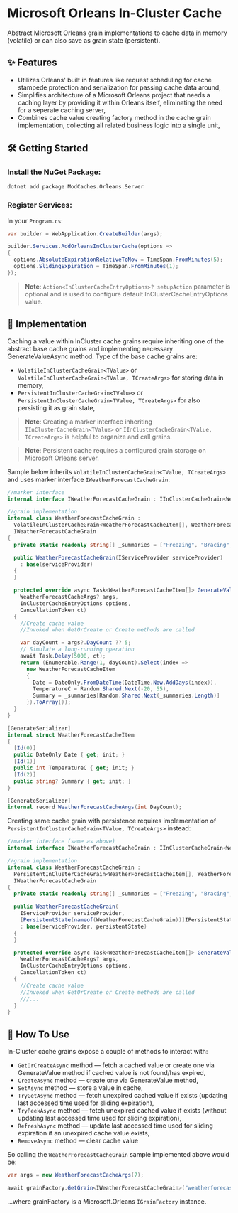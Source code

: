 ﻿# Microsoft Orleans In-Cluster Cache

Abstract Microsoft Orleans grain implementations to cache data in memory (volatile) or can also save as grain state (persistent).

## ✨ Features

- Utilizes Orleans' built in features like request scheduling for cache stampede protection and serialization for passing cache data around,
- Simplifies architecture of a Microsoft Orleans project that needs a caching layer by providing it within Orleans itself, eliminating the need for a seperate caching server,
- Combines cache value creating factory method in the cache grain implementation, collecting all related business logic into a single unit,

## 🛠️ Getting Started

### Install the NuGet Package:

```bash
dotnet add package ModCaches.Orleans.Server
```

### Register Services:

In your `Program.cs`:

``` csharp
var builder = WebApplication.CreateBuilder(args);

builder.Services.AddOrleansInClusterCache(options =>
{
  options.AbsoluteExpirationRelativeToNow = TimeSpan.FromMinutes(5);
  options.SlidingExpiration = TimeSpan.FromMinutes(1);
});
```

> **Note**: `Action<InClusterCacheEntryOptions>? setupAction` parameter is optional and is used to configure default InClusterCacheEntryOptions value.

## 🧩 Implementation

Caching a value within InCluster cache grains require inheriting one of the abstract base cache grains and implementing necessary GenerateValueAsync method. Type of the base cache grains are:

- `VolatileInClusterCacheGrain<TValue>` or `VolatileInClusterCacheGrain<TValue, TCreateArgs>` for storing data in memory,
- `PersistentInClusterCacheGrain<TValue>` or `PersistentInClusterCacheGrain<TValue, TCreateArgs>` for also persisting it as grain state,

> **Note**: Creating a marker interface inheriting `IInClusterCacheGrain<TValue>` or `IInClusterCacheGrain<TValue, TCreateArgs>` is helpful to organize and call grains.

> **Note**: Persistent cache requires a configured grain storage on Microsoft Orleans server.

Sample below inherits `VolatileInClusterCacheGrain<TValue, TCreateArgs>` and uses marker interface `IWeatherForecastCacheGrain`:
``` csharp
//marker interface
internal interface IWeatherForecastCacheGrain : IInClusterCacheGrain<WeatherForecastCacheItem[], WeatherForecastCacheArgs>;

//grain implementation
internal class WeatherForecastCacheGrain :
  VolatileInClusterCacheGrain<WeatherForecastCacheItem[], WeatherForecastCacheArgs>,
  IWeatherForecastCacheGrain
{
  private static readonly string[] _summaries = ["Freezing", "Bracing", "Chilly", "Cool", "Mild", "Warm", "Balmy", "Hot", "Sweltering", "Scorching"];

  public WeatherForecastCacheGrain(IServiceProvider serviceProvider)
    : base(serviceProvider)
  {
  }

  protected override async Task<WeatherForecastCacheItem[]> GenerateValueAsync(
    WeatherForecastCacheArgs? args,
    InClusterCacheEntryOptions options,
    CancellationToken ct)
  {
    //Create cache value
    //Invoked when GetOrCreate or Create methods are called

    var dayCount = args?.DayCount ?? 5;
    // Simulate a long-running operation
    await Task.Delay(5000, ct);
    return (Enumerable.Range(1, dayCount).Select(index =>
      new WeatherForecastCacheItem
      {
        Date = DateOnly.FromDateTime(DateTime.Now.AddDays(index)),
        TemperatureC = Random.Shared.Next(-20, 55),
        Summary = _summaries[Random.Shared.Next(_summaries.Length)]
      }).ToArray());
  }
}

[GenerateSerializer]
internal struct WeatherForecastCacheItem
{
  [Id(0)]
  public DateOnly Date { get; init; }
  [Id(1)]
  public int TemperatureC { get; init; }
  [Id(2)]
  public string? Summary { get; init; }
}

[GenerateSerializer]
internal record WeatherForecastCacheArgs(int DayCount);
```

Creating same cache grain with persistence requires implementation of `PersistentInClusterCacheGrain<TValue, TCreateArgs>` instead:
``` csharp
//marker interface (same as above)
internal interface IWeatherForecastCacheGrain : IInClusterCacheGrain<WeatherForecastCacheItem[], WeatherForecastCacheArgs>;

//grain implementation
internal class WeatherForecastCacheGrain :
  PersistentInClusterCacheGrain<WeatherForecastCacheItem[], WeatherForecastCacheArgs>,
  IWeatherForecastCacheGrain
{
  private static readonly string[] _summaries = ["Freezing", "Bracing", "Chilly", "Cool", "Mild", "Warm", "Balmy", "Hot", "Sweltering", "Scorching"];

  public WeatherForecastCacheGrain(
    IServiceProvider serviceProvider, 
    [PersistentState(nameof(WeatherForecastCacheGrain))]IPersistentState<InClusterCacheState<WeatherForecastCacheItem[]>> persistentState)
    : base(serviceProvider, persistentState)
  {
  }

  protected override async Task<WeatherForecastCacheItem[]> GenerateValueAsync(
    WeatherForecastCacheArgs? args,
    InClusterCacheEntryOptions options,
    CancellationToken ct)
  {
    //Create cache value
    //Invoked when GetOrCreate or Create methods are called
    ///...
  }
}
```

## 🧩 How To Use

In-Cluster cache grains expose a couple of methods to interact with:

- `GetOrCreateAsync` method — fetch a cached value or create one via GenerateValue method if cached value is not found/has expired,
- `CreateAsync` method — create one via GenerateValue method,
- `SetAsync` method — store a value in cache,
- `TryGetAsync` method — fetch unexpired cached value if exists (updating last accessed time used for sliding expiration),
- `TryPeekAsync` method — fetch unexpired cached value if exists (without updating last accessed time used for sliding expiration),
- `RefreshAsync` method — update last accessed time used for sliding expiration if an unexpired cache value exists,
- `RemoveAsync` method — clear cache value

So calling the `WeatherForecastCacheGrain` sample implemented above would be:

``` csharp
var args = new WeatherForecastCacheArgs(7);

await grainFactory.GetGrain<IWeatherForecastCacheGrain>("weatherforecast").GetOrCreateAsync(args, ct);
```

...where grainFactory is a Microsoft.Orleans `IGrainFactory` instance.